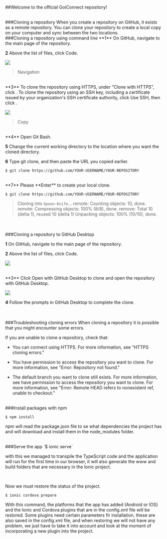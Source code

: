 ##Welcome to the official GoiConnect repository!

<br>
###Cloning a repository
When you create a repository on GitHub, it exists as a remote repository. You can clone your repository to create a local copy on your computer and sync between the two locations.

<br>
###Cloning a repository using command line
**1** On GitHub, navigate to the main page of the repository.

**2** Above the list of files, click <i class="fa fa-download"></i>  Code.

![](https://docs.github.com/assets/images/help/repository/code-button.png)

>Navigation

<br>
**3** To clone the repository using HTTPS, under "Clone with HTTPS", click <i class="fa fa-file"></i>. To clone the repository using an SSH key, including a certificate issued by your organization's SSH certificate authority, click Use SSH, then click <i class="fa fa-file"></i>.

![](https://docs.github.com/assets/images/help/repository/https-url-clone.png)
>Copy

<br>
**4** Open Git Bash.

**5** Change the current working directory to the location where you want the cloned directory.

**6** Type git clone, and then paste the URL you copied earlier.

`$ git clone https://github.com/YOUR-USERNAME/YOUR-REPOSITORY`

<br>
**7**  Please **Enter** to create your local clone.

`$ git clone https://github.com/YOUR-USERNAME/YOUR-REPOSITORY`
>Cloning into `Spoon-Knife`...
> remote: Counting objects: 10, done.
> remote: Compressing objects: 100% (8/8), done.
> remove: Total 10 (delta 1), reused 10 (delta 1)
> Unpacking objects: 100% (10/10), done.

<br>
<br>
###Cloning a repository to GitHub Desktop

**1** On GitHub, navigate to the main page of the repository.

**2** Above the list of files, click <i class="fa fa-download"></i> Code.

![](https://docs.github.com/assets/images/help/repository/code-button.png)

<br>
**3** Click <i class="fa fa-desktop"></i> Open with GitHub Desktop to clone and open the repository with GitHub Desktop.

![](https://docs.github.com/assets/images/help/repository/open-with-desktop.png)

**4** Follow the prompts in GitHub Desktop to complete the clone.

<br>
<br>
###Troubleshooting cloning errors
When cloning a repository it is possible that you might encounter some errors.

If you are unable to clone a repository, check that:

- You can connect using HTTPS. For more information, see "HTTPS cloning errors."

- You have permission to access the repository you want to clone. For more information, see "Error: Repository not found."

- The default branch you want to clone still exists. For more information, see have permission to access the repository you want to clone. For more information, see "Error: Remote HEAD refers to nonexistent ref, unable to checkout."


<br>
###Install packages with npm

`$ npm install`

npm will read the package.json file to se what dependencies the project has and will download and install them in the node_modules folder.


<br>
###Serve the app
`$  ionic serve`

with this we managed to transpile the TypeScript code and the application will run for the first time in our browser, it will also generate the www and build folders that are necessary in the Ionic project.


<br>

Now we must restore the status of the project.

`$ ionic cordova prepare`


With this command, the platforms that the app has added (Android or IOS) and the Ionic and Cordova plugins that are in the config.xml file will be restored. Some plugins need certain parameters fir installation, these are also saved in the config.xml file, and when restoring we will not have any problem, we just have to take it into account and look at the moment of incorporating a new plugin into the project.
